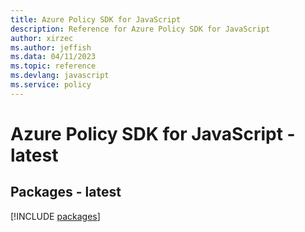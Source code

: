 ```yaml
---
title: Azure Policy SDK for JavaScript
description: Reference for Azure Policy SDK for JavaScript
author: xirzec
ms.author: jeffish
ms.data: 04/11/2023
ms.topic: reference
ms.devlang: javascript
ms.service: policy
---
```

# Azure Policy SDK for JavaScript - latest
## Packages - latest
[!INCLUDE [packages](policy-index.md)]
